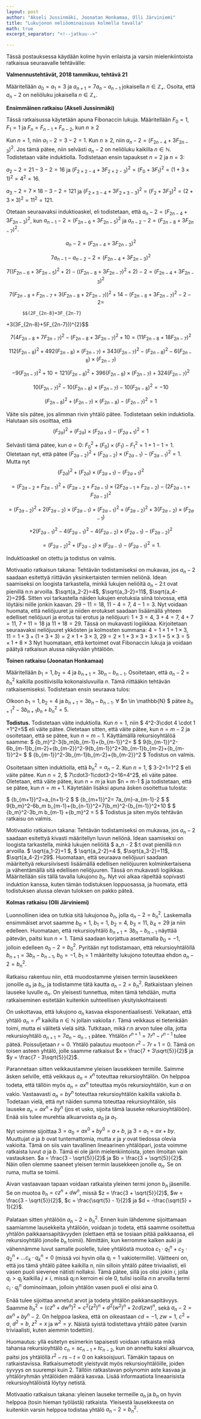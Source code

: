 ```yaml
---
layout: post
author: "Akseli Jussinmäki, Joonatan Honkamaa, Olli Järviniemi"
title: "Lukujonon neliöominaisuus kolmella tavalla"
math: true
excerpt_separator: "<!--jatkuu-->"

---
```


Tässä postauksessa käydään kolme hyvin erilaista ja varsin mielenkiintoista ratkaisua seuraavalle tehtävälle:

**Valmennustehtävät, 2018 tammikuu, tehtävä 21**

Määritellään $a_0 = a_1 = 3$ ja $a_{n+1} = 7a_n - a_{n-1}$ jokaisella $n \in \mathbb{Z_+}$. Osoita, että $a_n - 2$ on neliöluku jokaisella $n \in \mathbb{Z_+}$.

<!--jatkuu-->

**Ensimmäinen ratkaisu (Akseli Jussinmäki)**

Tässä ratkaisussa käytetään apuna Fibonaccin lukuja. Määritellään $F_0=1$, $F_1=1$ ja $F_n=F_{n-1}+F_{n-2}$, kun $n\geq 2$

Kun $n=1$, niin $a_1-2=3-2=1$.
Kun $n\geq 2$, niin  $a_n-2=(F_{2n-4}+3F_{2n-3})^2$. Jos tämä pätee, niin selvästi $a_n-2$ on neliöluku kaikilla $n\in\mathbb{N}$. Todistetaan väite induktiolla. Todistetaan ensin tapaukset $n=2$ ja $n=3$:

  $a_2-2=21-3-2=16$ ja
   $(F_{2\times2-4}+3F_{2\times2-3})^{2}=(F_0+3F_1)^{2}=(1+3\times1)^{2}=4^{2}=16$.

  $a_3-2=7\times18-3-2=121$ ja
 $(F_{2\times3-4}+3F_{2\times3-3})^{2}=(F_2+3F_3)^{2}=(2+3\times3)^{2}=11^{2}=121$.

   Otetaan seuraavaksi induktioaskel, eli todistetaan, että $a_n-2=(F_{2n-4}+3F_{2n-3})^2$, kun $a_{n-1}-2=(F_{2n-6}+3F_{2n-5})^2$ ja $a_{n-2}-2=(F_{2n-8}+3F_{2n-7})^2$.

  $$a_n-2=(F_{2n-4}+3F_{2n-3})^2$$

  $$7a_{n-1}-a_{n-2}-2=(F_{2n-4}+3F_{2n-3})^2$$

  $$7((F_{2n-6}+3F_{2n-5})^2+2)-((F_{2n-8}+3F_{2n-7})^2+2)-2=(F_{2n-4}+3F_{2n-3})^2$$

  $$7(F_{2n-8}+F_{2n-7}+3(F_{2n-8}+2F_{2n-7}))^{2}+14-(F_{2n-8}+3F_{2n-7})^2-2-2=$$

          $$(2F_{2n-8}+3F_{2n-7}
  +3(3F_{2n-8}+5F_{2n-7}))^{2}$$

  $$7(4F_{2n-8}+7F_{2n-7})^{2}-(F_{2n-8}+3F_{2n-7})^2+10=(11F_{2n-8}+18F_{2n-7})^{2}$$

  $$112(F_{2n-8})^{2}+492(F_{2n-8})\times(F_{2n-7})+343(F_{2n-7})^{2}-(F_{2n-8})^{2}-6(F_{2n-8})\times(F_{2n-7})$$

  $$-9(F_{2n-7})^{2}+10=
  121(F_{2n-8})^{2}+396(F_{2n-8})\times(F_{2n-7})+324(F_{2n-7})^{2}$$

  $$10(F_{2n-7})^{2}-10(F_{2n-8})\times(F_{2n-7})-10(F_{2n-8})^{2}=-10$$

  $$(F_{2n-8})^{2}+(F_{2n-7})\times(F_{2n-8})-(F_{2n-7})^{2}=1$$

  Väite siis pätee, jos alimman rivin yhtälö pätee. Todistetaan sekin induktiolla. Halutaan siis osoittaa, että $$(F_{2a})^{2}+(F_{2a})\times(F_{2a+1})-(F_{2a+1})^{2}=1$$

  Selvästi tämä pätee, kun $a=0$: $F_0^{2}+(F_0)\times(F_1)-F_1^{2}=1+1-1=1$. Oletetaan nyt, että pätee $(F_{2a-2})^{2}+(F_{2a-2})\times(F_{2a-1})-(F_{2a-1})^{2}=1$. Mutta nyt $$(F_{2a})^{2}+(F_{2a})\times(F_{2a+1})-(F_{2a+1})^{2}$$

  $$=(F_{2a-2}+F_{2a-1})^{2}+(F_{2a-2}+F_{2a-1})\times(2F_{2a-1}+F_{2a-2})
  -(2F_{2a-1}+F_{2a-2})^{2}$$

  $$=(F_{2a-2})^{2}+2(F_{2a-2})\times(F_{2a-1})+(F_{2a-1})^{2}+(F_{2a-2})^{2}+3(F_{2a-2})\times(F_{2a-1})$$

  $$+2(F_{2a-1})^{2}-4(F_{2a-1})^{2}-4(F_{2a-2})\times(F_{2a-1})-(F_{2a-2})^{2}$$

  $$=(F_{2a-2})^{2}+(F_{2a-2})\times(F_{2a-1})-(F_{2a-1})^{2}=1.$$

  Induktioaskel on otettu ja todistus on valmis.

  Motivaatio ratkaisun takana: Tehtävän todistamiseksi on mukavaa, jos $a_n-2$ saadaan esitettyä riittävän yksinkertaisten termien neliönä. Idean saamiseksi on loogista tarkastella, minkä lukujen neliöitä $a_n-2$:t ovat pienillä n:n arvoilla. $\sqrt{a_2-2}=4$, $\sqrt{a_3-2}=11$, $\sqrt{a_4-2}=29$. Sitten voi tarkastella näiden lukujen erotuksia siinä toivossa, että löytäisi niille jonkin kaavan. $29-11=18$, $11-4=7$, $4-1=3$. Nyt voidaan huomata, että neliöjuuret ja niiden erotukset saadaan lisäämällä yhteen edelliset neliöjuuri ja erotus tai erotus ja neliöjuuri: $1+3=4$, $3+4=7$, $4+7=11$, $7+11=18$ ja $11+18=29$. Tässä on mukavasti logiikkaa. Kirjoitetaan seuraavaksi neliöjuuret ykkösten ja kolmosten summana: $4=1\times1+1\times3$, $11=1+3+(1+3+3)=2\times1+3\times3$, $29=2\times1+3\times3+3\times1+5\times3=5\times1+8\times3$
 Nyt huomataan, että kertoimet ovat Fibonaccin lukuja ja voidaan päätyä ratkaisun alussa näkyvään yhtälöön.









**Toinen ratkaisu (Joonatan Honkamaa)**

Määritellään $b_1=1, b_2=4$ ja $b_{n+1}=3b_n-b_{n-1}$. Osoitetaan, että $a_n-2={b_n}^2$ kaikilla positiivisilla kokonaisluvuilla $n$. Tämä riittääkin tehtävän ratkaisemiseksi. Todistetaan ensin seuraava tulos:

Olkoon $b_1=1, b_2=4$ ja $b_{n+1}=3b_n-b_{n-1}$. $\forall$ $n \in \mathbb{N} $ pätee ${b_{n+1}}^2-3b_{n+1}b_n+{b_n}^2=5$.

**Todistus.** Todistetaan väite induktiolla. Kun $n=1$, niin $ 4^2-3\cdot 4 \cdot 1 +1^2=5$ eli väite pätee. Oletetaan sitten, että väite pätee, kun $n = m-2$ ja osoitetaan, että se pätee, kun $n = m-1$.
Käyttämällä rekursioyhtälöä saamme:
$
{b_m}^2-3{b_m}b_{m-1}+{b_{m-1}}^2=
$
$
9{b_{m-1}}^2-6b_{m-1}b_{m-2}+{b_{m-2}}^2-9{b_{m-1}}^2+3b_{m-1}b_{m-2}+{b_{m-1}}^2=
$
$
{b_{m-1}}^2-3b_{m-1}b_{m-2}+{b_{m-2}}^2
$
Todistus on valmis.

Osoitetaan sitten induktiolla, että ${b_n}^2=a_n -2$.
 Kun $n=1$, $ 3-2=1=1^2 $ eli väite pätee.
 Kun $n=2$, $ 7\cdot3-1\cdot3-2=16=4^2$, eli väite pätee.
Oletetaan, että väite pätee, kun $n = m$ ja kun $n = m-1 $ ja todistetaan, että se pätee, kun $n = m+1$. Käytetään lisäksi apuna äsken osoitettua tulosta:

$
{b_{m+1}}^2=a_{n+1}-2
$
$
{b_{m+1}}^2= 7a_{m}-a_{m-1}-2
$
$
9{b_m}^2-6b_m b_{m-1}+{b_{n-1}}^2=7{b_m}^2-{b_{m-1}}^2+10
$
$
{b_m}^2-3b_m b_{m-1} +{b_m}^2 = 5
$
Todistus ja siten myös tehtävän ratkaisu on valmis.

Motivaatio ratkaisun takana: Tehtävän todistamiseksi on mukavaa, jos $a_n-2$
saadaan esitettyä kivasti määritellyn luvun neliönä. Idean saamiseksi on loogista tarkastella, minkä lukujen neliöitä $ a_n - 2 $:t ovat pienillä n:n arvoilla. $ \sqrt{a_1-2}=1 $, $ \sqrt{a_2-2}=4 $, $\sqrt{a_3-2}=11$, $\sqrt{a_4-2}=29$.
Huomataan, että seuraava neliöjuuri saadaan määriteltyä rekursiivisesti lisäämällä edellisen neliöjuuren kolminkertaisena ja vähentämällä sitä edellisen neliöjuuren.
Tässä on mukavasti logiikkaa. Määritellään siis tällä tavalla lukujono $b_n$.
Nyt voi alkaa räpeltää sopivasti induktion kanssa, kuten tämän todistuksen loppuosassa, ja huomata, että todistuksen alussa olevan tuloksen on pakko päteä.



**Kolmas ratkaisu (Olli Järviniemi)**


Luonnollinen idea on tutkia sitä lukujonoa $b_n$, jolla $a_n - 2 = b_n^2$. Laskemalla ensimmäiset arvot saamme $b_0 = 1$, $b_1 = 1$, $b_2 = 4$, $b_3 = 11$, $b_4 = 29$ ja niin edelleen. Huomataan, että rekursioyhtälö $b_{n+1} = 3b_n - b_{n-1}$ näyttää pätevän, paitsi kun $n = 1$. Tämä saadaan korjattua asettamalla $b_0 = -1$, jolloin edelleen $a_0 - 2 = b_0^2$. Pyritään nyt todistamaan, että rekursioyhtälöllä $b_{n+1} = 3b_n - b_{n-1}$, $b_0 = -1$, $b_1 = 1$ määritelty lukujono toteuttaa ehdon $a_n - 2 = b_n^2$.

Ratkaisu rakentuu niin, että muodostamme yleisen termin lausekkeen jonoille $a_n$ ja $b_n$, ja todistamme tätä kautta $a_n - 2 = b_n^2$. Ratkaistaan yleinen lauseke luvulle $a_n$. On yleisesti tunnettua, miten tämä tehdään, mutta ratkaiseminen esitetään kuitenkin suhteellisen yksityiskohtaisesti

On uskottavaa, että lukujono $a_n$ kasvaa eksponentiaalisesti. Veikataan, että yhtälö $a_n = r^n$ kaikilla $n \in \mathbb{N}$ jollain vakiolla $r$. Tämä veikkaus ei tietenkään toimi, mutta ei välitetä vielä siitä. Tutkitaan, mikä $r$:n arvon tulee olla, jotta rekursioyhtälö $a_{n+1} = 7a_n - a_{n-1}$ pätee. Yhtälön $r^{n+1} = 7r^n - r^{n-1}$ tulee päteä. Poissuljetaan $r = 0$. Yhtälö palautuu muotoon $r^2 - 7r + 1 = 0$. Tämä on toisen asteen yhtälö, jolle saamme ratkaisut $x = \frac{7 + 3\sqrt{5}}{2}$ ja $y = \frac{7 - 3\sqrt{5}}{2}$.

Parannetaan sitten veikkaustamme yleisen lausekkeen termille. Saimme äsken selville, että veikkaus $a_n = x^n$ toteuttaa rekursioyhtälön. On helppoa todeta, että tällöin myös $a_n = ax^n$ toteuttaa myös rekursioyhtälön, kun $a$ on vakio. Vastaavasti $a_n = by^n$ toteuttaa rekursioyhtälön kaikilla vakiolla $b$. Todetaan vielä, että nyt näiden summa toteuttaa rekursioyhtälön, siis lauseke $a_n = ax^n + by^n$ (jos et usko, sijoita tämä lauseke rekursioyhtälöön). Enää siis tulee murehtia alkuarvoista $a_0$ ja $a_1$.

Nyt voimme sijoittaa $3 = a_0 = ax^0 + by^0 = a + b$, ja $3 = a_1 = ax + by$. Muuttujat $a$ ja $b$ ovat tuntemattomia, mutta $x$ ja $y$ ovat tiedossa olevia vakioita. Tämä on siis vain tavallinen lineaarinen yhtälöpari, josta voimme ratkaista luvut $a$ ja $b$. Tämä ei ole järin mielenkiintoista, joten ilmoitan vain vastauksen. $a = \frac{3 - \sqrt{5}}{2}$ ja $b = \frac{3 + \sqrt{5}}{2}$. Näin ollen olemme saaneet yleisen termin lausekkeen jonolle $a_n$. Se on ruma, mutta se toimii.

Aivan vastaavaan tapaan voidaan ratkaista yleinen termi jonon $b_n$ jäsenille. Se on muotoa $b_n = cz^n + dw^n$, missä $z = \frac{3 + \sqrt{5}}{2}$, $w = \frac{3 - \sqrt{5}}{2}$, $c = \frac{\sqrt{5} - 1}{2}$ ja $d = -\frac{\sqrt{5} + 1}{2}$.

Palataan sitten yhtälöön $a_n - 2 = b_n^2$. Ennen kuin lähdemme sijoittamaan saamiamme lausekkeita yhtälöön, voidaan jo todeta, että saamme osoitettua yhtälön paikkaansapitävyyden (olettaen että se tosiaan pitää paikkaansa, eli rekursioyhtälö jonolle $b_n$ toimii). Nimittäin, kun kerromme kaiken auki ja vähennämme luvut samalle puolelle, tulee yhtälöstä muotoa
$c_1 \cdot q_1^n + c_2 \cdot q_2^n + \ldots c_k \cdot q_k^n = 0$ (missä voi hyvin olla $q_i = 1$ vakiotermille). Väitteeni on, että jos tämä yhtälö pätee kaikilla $n$, niin silloin yhtälö pätee triviaalisti, eli vasen puoli sievenee nätisti nollaksi. Tämä pätee, sillä jos olisi jokin $i$, jolla $q_i > q_j$ kaikilla $j \neq i$, missä $q_i$:n kerroin ei ole $0$, tulisi isoilla $n$:n arvoilla termi $c_i \cdot q_i^n$ dominoimaan, jolloin yhtälön vasen puoli ei olisi aina $0$.

Enää tulee sijoittaa annetut arvot ja todeta yhtälön paikkansapitävyys. Saamme
$b_n^2 = (cz^n + dw^n)^2 = c^2(z^2)^n + d^2(w^2)^n + 2cd(zw)^n$, sekä
$a_n - 2 = ax^n + by^n - 2$. On helppoa laskea, että on oikeastaan $cd = -1$, $zw = 1$, $c^2 = a$, $d^2 = b$, $z^2 = x$ ja $w^2 = y$. Näistä syistä todistettava yhtälö pätee (varsin triviaalisti, kuten aiemmin todettiin).

Huomautus: yllä esitetyn esimerkin tapaisesti voidaan ratkaista mikä tahansa rekursioyhtälö $c_n = sc_{n-1} + tc_{n-2}$, kun on annettu kaksi alkuarvoa, paitsi jos yhtälöllä $r^2 - rs - t = 0$ on kaksoisjuuri. Tämäkin tapaus on ratkaistavissa. Ratkaisumetodit yleistyvät myös rekursioyhtälöille, joiden syvyys on suurempi kuin $2$. Tällöin ratkastavan polynomin aste kasvaa ja yhtälöryhmän yhtälöiden määrä kasvaa. Lisää informaatiota lineaarisista rekursioyhtälöistä löytyy netistä.

Motivaatio ratkaisun takana: yleinen lauseke termeille $a_n$ ja $b_n$ on hyvin helppoa (tosin hieman työlästä) ratkaista. Yleisestä lausekkeesta on kuitenkin varsin helppoa todistaa yhtälö $a_n - 2 = b_n^2$.
